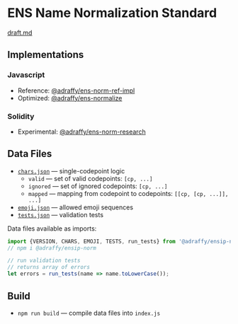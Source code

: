 # ENS Name Normalization Standard

[draft.md](./draft.md)

## Implementations

### Javascript 
* Reference: [@adraffy/ens-norm-ref-impl](https://github.com/adraffy/ens-norm-ref-impl.js)
* Optimized: [@adraffy/ens-normalize](https://github.com/adraffy/ens-normalize.js)

### Solidity
* Experimental: [@adraffy/ens-norm-research](https://github.com/adraffy/ens-norm-research)

## Data Files 
* [`chars.json`](./chars.json) &mdash; single-codepoint logic
	* `valid` &mdash; set of valid codepoints: `[cp, ...]`
	* `ignored` &mdash; set of ignored codepoints: `[cp, ...]`
	* `mapped` &mdash; mapping from codepoint to codepoints: `[[cp, [cp, ...]], ...]`
* [`emoji.json`](./emoji.json) &mdash; allowed emoji sequences
* [`tests.json`](./tests.json) &mdash; validation tests

Data files available as imports:
```Javascript
import {VERSION, CHARS, EMOJI, TESTS, run_tests} from '@adraffy/ensip-norm'; 
// npm i @adraffy/ensip-norm

// run validation tests
// returns array of errors
let errors = run_tests(name => name.toLowerCase());
```

## Build

* `npm run build` &mdash; compile data files into `index.js`